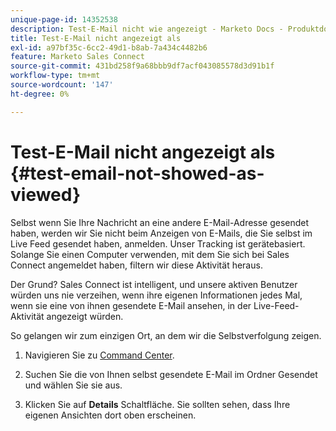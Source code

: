 ```yaml
---
unique-page-id: 14352538
description: Test-E-Mail nicht wie angezeigt - Marketo Docs - Produktdokumentation
title: Test-E-Mail nicht angezeigt als
exl-id: a97bf35c-6cc2-49d1-b8ab-7a434c4482b6
feature: Marketo Sales Connect
source-git-commit: 431bd258f9a68bbb9df7acf043085578d3d91b1f
workflow-type: tm+mt
source-wordcount: '147'
ht-degree: 0%

---
```


# Test-E-Mail nicht angezeigt als {#test-email-not-showed-as-viewed}

Selbst wenn Sie Ihre Nachricht an eine andere E-Mail-Adresse gesendet haben, werden wir Sie nicht beim Anzeigen von E-Mails, die Sie selbst im Live Feed gesendet haben, anmelden. Unser Tracking ist gerätebasiert. Solange Sie einen Computer verwenden, mit dem Sie sich bei Sales Connect angemeldet haben, filtern wir diese Aktivität heraus.

Der Grund? Sales Connect ist intelligent, und unsere aktiven Benutzer würden uns nie verzeihen, wenn ihre eigenen Informationen jedes Mal, wenn sie eine von ihnen gesendete E-Mail ansehen, in der Live-Feed-Aktivität angezeigt würden.

So gelangen wir zum einzigen Ort, an dem wir die Selbstverfolgung zeigen.

1. Navigieren Sie zu [Command Center](https://toutapp.com/).

1. Suchen Sie die von Ihnen selbst gesendete E-Mail im Ordner Gesendet und wählen Sie sie aus.

1. Klicken Sie auf **Details** Schaltfläche. Sie sollten sehen, dass Ihre eigenen Ansichten dort oben erscheinen.
